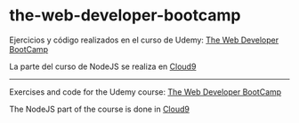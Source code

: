 # the-web-developer-bootcamp
Ejercicios y código realizados en el curso de Udemy: [The Web Developer BootCamp](https://www.udemy.com/the-web-developer-bootcamp)

La parte del curso de NodeJS se realiza en [Cloud9](https://ide.c9.io/borjag90/webdevbootcamp)

--------------------------
Exercises and code for the Udemy course: [The Web Developer BootCamp](https://www.udemy.com/the-web-developer-bootcamp)

The NodeJS part of the course is done in [Cloud9](https://ide.c9.io/borjag90/webdevbootcamp)
